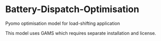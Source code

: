 # Battery-Dispatch-Optimisation
Pyomo optimisation model for load-shifting application

This model uses GAMS which requires separate installation and license. 

